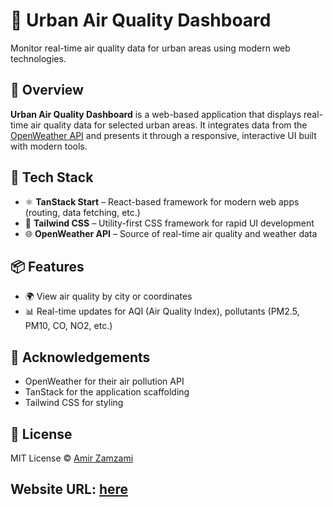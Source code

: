 # 🌆 Urban Air Quality Dashboard

Monitor real-time air quality data for urban areas using modern web technologies.

## 🚀 Overview

**Urban Air Quality Dashboard** is a web-based application that displays real-time air quality data for selected urban areas. It integrates data from the [OpenWeather API](https://openweathermap.org/api/air-pollution) and presents it through a responsive, interactive UI built with modern tools.

## 🧱 Tech Stack

- ⚛️ **TanStack Start** – React-based framework for modern web apps (routing, data fetching, etc.)
- 💨 **Tailwind CSS** – Utility-first CSS framework for rapid UI development
- 🌐 **OpenWeather API** – Source of real-time air quality and weather data

## 📦 Features

- 🌍 View air quality by city or coordinates
- 📊 Real-time updates for AQI (Air Quality Index), pollutants (PM2.5, PM10, CO, NO2, etc.)

## 🙌 Acknowledgements

- OpenWeather for their air pollution API
- TanStack for the application scaffolding
- Tailwind CSS for styling

## 📘 License

MIT License © [Amir Zamzami](https://github.com/amirfaisalz/)

## Website URL: [here](https://urban-airquality.netlify.app/)
